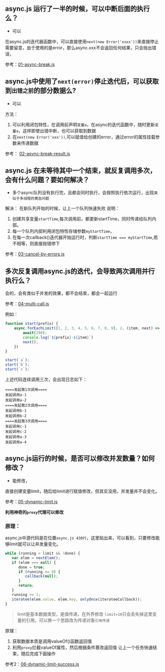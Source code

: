## async.js 运行了一半的时候，可以中断后面的执行么？
- 可以

在async.js的迭代器函数中，可以直接使用`next(new Error('xxxx'))`来直接停止
需要留意，由于使用的是error，那么async.xxx不会返回任何结果，只会抛出错误，

参考：[01-async-break.js](01-async-break.js)


## async.js中使用了`next(error)`停止迭代后，可以获取到`出错之前`的部分数据么?
- 可以

方法：
1. 可以利用闭包特性，在调用前声明`变量a`，在async的迭代函数中，随时更新`变量a`，这样即使出错中断，也可以获取到数据
2. 在`next(new Error('xxx'))`,可以赋值给创建的error，通过error的属性挂载参数来传递数据

参考： [02-async-break-result.js](02-async-break-result.js)

## async.js 在未等待其中一个结束，就反复调用多次，会有什么问题？要如何解决？

- 多个async队列没有执行完，且都会同时执行，会按照执行依次运行，出现`类似于多线程的竟态问题`

解决：
在新队列开始的时候，让上一个队列快速失败
说明：
1. 创建共享变量`startTime`,每次调用前，都更新startTime，同时传递给队列内部。
2. 每一个队列内部利用闭包特性存储参数`myStartTime`，
3. 在每一次callback()迭代器开始运行时，判断`startTime === myStartTime`,若不相等，则直接抛错停下

参考：[03-cancel-by-errors.js](03-cancel-by-errors.js)

## 多次反复调用async.js的迭代，会导致两次调用并行执行么？

会的，会有类似于并发的效果，都不会结束，都会一起运行

参考：[04-multi-call.js](04-multi-call.js)

例如：

```javascript
function start(prefix) {
    async.forEachLimit([1, 2, 3, 4, 5, 6, 7, 8, 9], 2, (item, next) => {
        await(200);
        console.log(`${prefix}-${item}`)
        next();
    })
}

start(`a`);
start(`b`);
start(`c`);
```

上述代码连续调用三次，会出现日志如下：

```text
====发起第1次调用====
发起调用a-1
发起调用a-2
====发起第2次调用====
发起调用b-1
发起调用b-2
====发起第3次调用====
发起调用c-1
发起调用c-2
发起调用a-3
发起调用a-4
```

## async.js运行的时候，是否可以修改并发数量？如何修改？

- 能修改，

直接创建变量limit，随后给limit进行赋值修改，但其实没用，并发量并不会变化。

参考：[05-dynamic-limit.js](05-dynamic-limit.js)

**利用神奇的`proxy`代理可以修改**

### 原理：
async.js中源代码是在位置`async.js 430行`，这里贴出来，可以看到，只要修改能够limit就可以让并发量变化。
```javascript
while (running < limit && !done) {
   var elem = nextElem();
   if (elem === null) {
      done = true;
      if (running <= 0) {
         callback(null);
      }
      return;
   }
   running += 1;
   iteratee(elem.value, elem.key, onlyOnce(iterateeCallback));
}
```
> limit是基本数据类型，是值传递，在外界修改 `limit=10`只会丢失掉这里变量的引用，可以换一个思路改为传递对象`引用传递`

原理：
1. 获取数据本质是调用valueOf()函数返回值
2. 利用`proxy`拦截valueOf属性，然后根据条件篡改返回值
让上一个任务快速结束，随后完成下面操作

参考2：[06-dynamic-limit-success.js](06-dynamic-limit-success.js)
